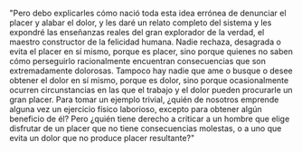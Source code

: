 "Pero debo explicarles cómo nació toda esta idea errónea de denunciar el placer y alabar el dolor, 
y les daré un relato completo del sistema y les expondré las enseñanzas reales del gran explorador 
de la verdad, el maestro constructor de la felicidad humana. Nadie rechaza, desagrada o evita el placer en sí mismo, 
porque es placer, sino porque quienes no saben cómo perseguirlo racionalmente encuentran consecuencias que son 
extremadamente dolorosas. Tampoco hay nadie que ame o busque o desee obtener el dolor en sí mismo, porque es dolor, 
sino porque ocasionalmente ocurren circunstancias en las que el trabajo y el dolor pueden procurarle un gran placer.
Para tomar un ejemplo trivial, ¿quién de nosotros emprende alguna vez un ejercicio físico laborioso, 
excepto para obtener algún beneficio de él? Pero ¿quién tiene derecho a criticar a un hombre que elige disfrutar
de un placer que no tiene consecuencias molestas, o a uno que evita un dolor que no produce placer resultante?"
